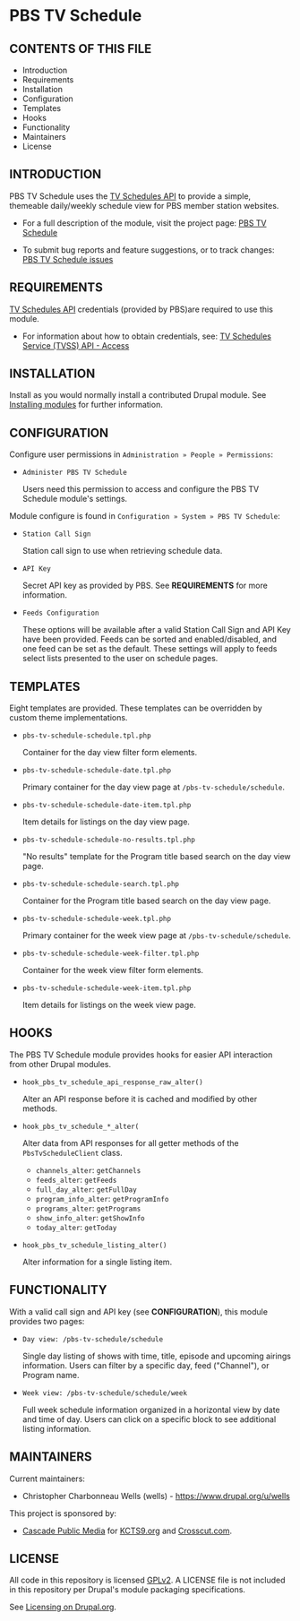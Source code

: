 PBS TV Schedule
===============

CONTENTS OF THIS FILE
---------------------
   
 * Introduction
 * Requirements
 * Installation
 * Configuration
 * Templates
 * Hooks
 * Functionality
 * Maintainers
 * License

INTRODUCTION
------------

PBS TV Schedule uses the [TV Schedules API](https://docs.pbs.org/display/tvsapi)
to provide a simple, themeable daily/weekly schedule view for PBS member
station websites.

 * For a full description of the module, visit the project page:
   [PBS TV Schedule](https://www.drupal.org/project/pbs_tv_schedule)
   
 * To submit bug reports and feature suggestions, or to track changes:
   [PBS TV Schedule issues](https://www.drupal.org/project/issues/pbs_tv_schedule)

REQUIREMENTS
------------

[TV Schedules API](https://docs.pbs.org/display/tvsapi) credentials (provided by 
PBS)are required to use this module.

 * For information about how to obtain credentials, see:
   [TV Schedules Service (TVSS) API - Access](https://docs.pbs.org/display/tvsapi#TVSchedulesService(TVSS)API-Access)

INSTALLATION
------------

Install as you would normally install a contributed Drupal module. See
[Installing modules](https://www.drupal.org/docs/7/extend/installing-modules)
for further information.

CONFIGURATION
-------------

Configure user permissions in `Administration » People » Permissions`:

 * `Administer PBS TV Schedule`

   Users need this permission to access and configure the PBS TV Schedule 
   module's settings.

Module configure is found in `Configuration » System » PBS TV Schedule`:

 * `Station Call Sign`
 
   Station call sign to use when retrieving schedule data.
   
 * `API Key`
  
   Secret API key as provided by PBS. See **REQUIREMENTS** for more information.
   
 * `Feeds Configuration`
  
   These options will be available after a valid Station Call Sign and API Key 
   have been provided. Feeds can be sorted and enabled/disabled, and one feed 
   can be set as the default. These settings will apply to feeds select lists
   presented to the user on schedule pages.

TEMPLATES
---------

Eight templates are provided. These templates can be overridden by custom theme
implementations.

 * `pbs-tv-schedule-schedule.tpl.php`
 
   Container for the day view filter form elements.
 
 * `pbs-tv-schedule-schedule-date.tpl.php`
 
   Primary container for the day view page at `/pbs-tv-schedule/schedule`.
 
 * `pbs-tv-schedule-schedule-date-item.tpl.php`
 
   Item details for listings on the day view page.
 
 * `pbs-tv-schedule-schedule-no-results.tpl.php`
 
   "No results" template for the Program title based search on the day view 
   page.
 
 * `pbs-tv-schedule-schedule-search.tpl.php`
 
   Container for the Program title based search on the day view page.
 
 * `pbs-tv-schedule-schedule-week.tpl.php`
 
   Primary container for the week view page at `/pbs-tv-schedule/schedule`.
 
 * `pbs-tv-schedule-schedule-week-filter.tpl.php`
 
   Container for the week view filter form elements.
 
 * `pbs-tv-schedule-schedule-week-item.tpl.php`
 
   Item details for listings on the week view page.
   
HOOKS
-----

The PBS TV Schedule module provides hooks for easier API interaction from other
Drupal modules.

 * `hook_pbs_tv_schedule_api_response_raw_alter()`
 
   Alter an API response before it is cached and modified by other methods.

 * `hook_pbs_tv_schedule_*_alter(`
 
   Alter data from API responses for all getter methods of the 
   `PbsTvScheduleClient` class.
   
    * `channels_alter`: `getChannels`
    * `feeds_alter`: `getFeeds`
    * `full_day_alter`: `getFullDay`
    * `program_info_alter`: `getProgramInfo`
    * `programs_alter`: `getPrograms`
    * `show_info_alter`: `getShowInfo`
    * `today_alter`: `getToday`

 * `hook_pbs_tv_schedule_listing_alter()`
 
   Alter information for a single listing item.

FUNCTIONALITY
-------------

With a valid call sign and API key (see **CONFIGURATION**), this module provides
two pages:

 * `Day view: /pbs-tv-schedule/schedule`
 
   Single day listing of shows with time, title, episode and upcoming airings
   information. Users can filter by a specific day, feed ("Channel"), or Program
   name.
 
 * `Week view: /pbs-tv-schedule/schedule/week`
 
   Full week schedule information organized in a horizontal view by date and 
   time of day. Users can click on a specific block to see additional listing
   information.
      
MAINTAINERS
-----------

Current maintainers:
 * Christopher Charbonneau Wells (wells) - https://www.drupal.org/u/wells

This project is sponsored by:
 * [Cascade Public Media](https://www.drupal.org/cascade-public-media) for 
 [KCTS9.org](https://kcts9.org/) and [Crosscut.com](https://crosscut.com/).
 
LICENSE
-------

All code in this repository is licensed 
[GPLv2](http://www.gnu.org/licenses/gpl-2.0.html). A LICENSE file is not 
included in this repository per Drupal's module packaging specifications.

See [Licensing on Drupal.org](https://www.drupal.org/about/licensing).
